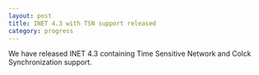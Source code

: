 ```yaml
---
layout: post
title: INET 4.3 with TSN support released
category: progress
---
```


We have released INET 4.3 containing Time Sensitive Network and Colck Synchronization support.